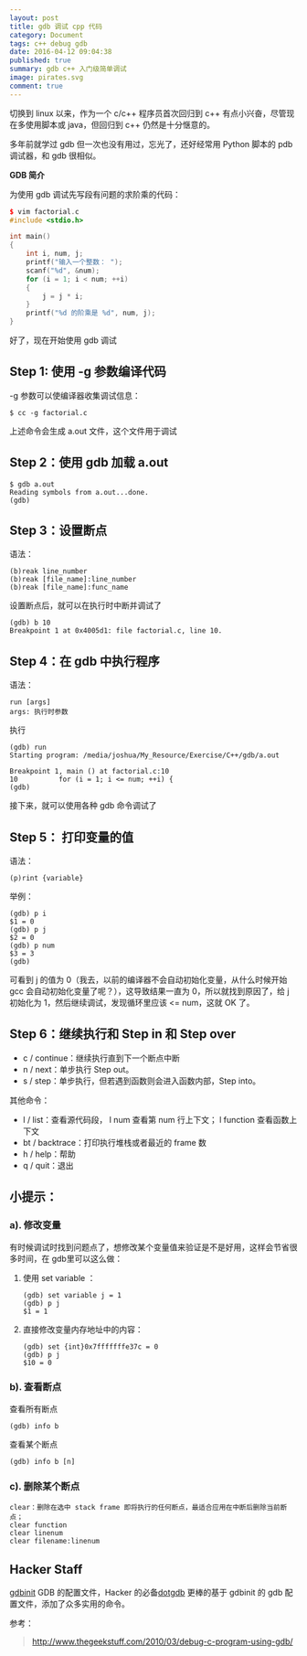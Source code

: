 ```yaml
---
layout: post
title: gdb 调试 cpp 代码
category: Document
tags: c++ debug gdb
date: 2016-04-12 09:04:38
published: true
summary: gdb c++ 入门级简单调试
image: pirates.svg
comment: true
---
```


切换到 linux 以来，作为一个 c/c++ 程序员首次回归到 c++ 有点小兴奋，尽管现在多使用脚本或 java，但回归到 c++ 仍然是十分惬意的。

多年前就学过 gdb 但一次也没有用过，忘光了，还好经常用 Python 脚本的 pdb 调试器，和 gdb 很相似。

**GDB 简介**


为使用 gdb 调试先写段有问题的求阶乘的代码：


```c++
$ vim factorial.c
#include <stdio.h>

int main()
{
    int i, num, j;
    printf("输入一个整数： ");
    scanf("%d", &num);
    for (i = 1; i < num; ++i)
    {
        j = j * i;
    }
    printf("%d 的阶乘是 %d", num, j);
}
```

好了，现在开始使用 gdb 调试

## Step 1: 使用 -g 参数编译代码

-g 参数可以使编译器收集调试信息：

```
$ cc -g factorial.c
```

上述命令会生成 a.out 文件，这个文件用于调试

## Step 2：使用 gdb 加载 a.out

```
$ gdb a.out
Reading symbols from a.out...done.
(gdb)
```

## Step 3：设置断点

语法：

```
(b)reak line_number
(b)reak [file_name]:line_number
(b)reak [file_name]:func_name
```

设置断点后，就可以在执行时中断并调试了

```
(gdb) b 10
Breakpoint 1 at 0x4005d1: file factorial.c, line 10.
```

## Step 4：在 gdb 中执行程序

语法：

```
run [args]
args: 执行时参数
```

执行

```
(gdb) run
Starting program: /media/joshua/My_Resource/Exercise/C++/gdb/a.out

Breakpoint 1, main () at factorial.c:10
10          for (i = 1; i <= num; ++i) {
(gdb)
```

接下来，就可以使用各种 gdb 命令调试了

## Step 5： 打印变量的值

语法：

```
(p)rint {variable}
```

举例：

```
(gdb) p i
$1 = 0
(gdb) p j
$2 = 0
(gdb) p num
$3 = 3
(gdb)

```

可看到 j 的值为 0（我去，以前的编译器不会自动初始化变量，从什么时候开始 gcc 会自动初始化变量了呢？），这导致结果一直为 0，所以就找到原因了，给 j 初始化为 1，然后继续调试，发现循环里应该 <= num，这就 OK 了。

## Step 6：继续执行和 Step in 和 Step over

- c / continue：继续执行直到下一个断点中断
- n / next：单步执行 Step out。
- s / step：单步执行，但若遇到函数则会进入函数内部，Step into。

    
其他命令：

- l / list：查看源代码段， l num 查看第 num 行上下文； l function 查看函数上下文
- bt / backtrace：打印执行堆栈或者最近的 frame 数
- h / help：帮助
- q / quit：退出

## 小提示：


### a). 修改变量

有时候调试时找到问题点了，想修改某个变量值来验证是不是好用，这样会节省很多时间，在 gdb里可以这么做：

1. 使用 set variable ：
    ```
    (gdb) set variable j = 1
    (gdb) p j
    $1 = 1
    ```
2. 直接修改变量内存地址中的内容：
    ```
    (gdb) set {int}0x7fffffffe37c = 0
    (gdb) p j
    $10 = 0
    ```

### b). 查看断点

查看所有断点

```
(gdb) info b
```

查看某个断点

```
(gdb) info b [n]
```

### c). 删除某个断点

```
clear：删除在选中 stack frame 即将执行的任何断点，最适合应用在中断后删除当前断点；
clear function
clear linenum
clear filename:linenum
```

## Hacker Staff

[gdbinit](https://github.com/gdbinit/Gdbinit) GDB 的配置文件，Hacker 的必备[dotgdb](https://github.com/dholm/dotgdb) 更棒的基于 gdbinit 的 gdb 配置文件，添加了众多实用的命令。


参考：

> http://www.thegeekstuff.com/2010/03/debug-c-program-using-gdb/
